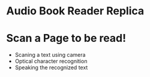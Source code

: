 # Audio Book Reader Replica
# Scan a Page to be read!
* Scaning a text using camera
* Optical character recognition
* Speaking the recognized text
